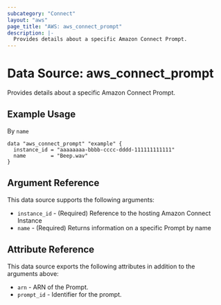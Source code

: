 ```yaml
---
subcategory: "Connect"
layout: "aws"
page_title: "AWS: aws_connect_prompt"
description: |-
  Provides details about a specific Amazon Connect Prompt.
---
```


# Data Source: aws_connect_prompt

Provides details about a specific Amazon Connect Prompt.

## Example Usage

By `name`

```hcl
data "aws_connect_prompt" "example" {
  instance_id = "aaaaaaaa-bbbb-cccc-dddd-111111111111"
  name        = "Beep.wav"
}
```

## Argument Reference

This data source supports the following arguments:

* `instance_id` - (Required) Reference to the hosting Amazon Connect Instance
* `name` - (Required) Returns information on a specific Prompt by name

## Attribute Reference

This data source exports the following attributes in addition to the arguments above:

* `arn` - ARN of the Prompt.
* `prompt_id` - Identifier for the prompt.

